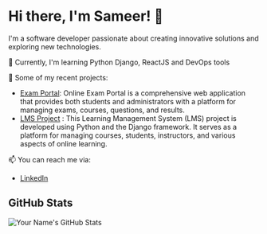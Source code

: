 # Hi there, I'm Sameer! 👋

I'm a software developer passionate about creating innovative solutions and exploring new technologies.

🌱 Currently, I'm learning Python Django, ReactJS and DevOps tools

🚀 Some of my recent projects:
- [Exam Portal](https://github.com/sameer358/Online-Exam-portal): Online Exam Portal is a comprehensive web application that provides both students and administrators with a platform for managing exams, courses, questions, and results.
- [LMS Project](https://github.com/sameer358/lms-project) : This Learning Management System (LMS) project is developed using Python and the Django framework. It serves as a platform for managing courses, students, instructors, and various aspects of online learning.

📫 You can reach me via:
- [LinkedIn](https://www.linkedin.com/in/sameer-alam-9a0162111/)

## GitHub Stats
![Your Name's GitHub Stats](https://github-readme-stats.vercel.app/api?username=sameer358&show_icons=true&theme=radical)
